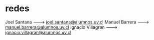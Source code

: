 # redes

Joel Santana ---> joel.santana@alumnos.uv.cl
Manuel Barrera --->  manuel.barrera@alumnos.uv.cl
Ignacio Villagran ---> ignacio.villagran@alumnos.uv.cl

